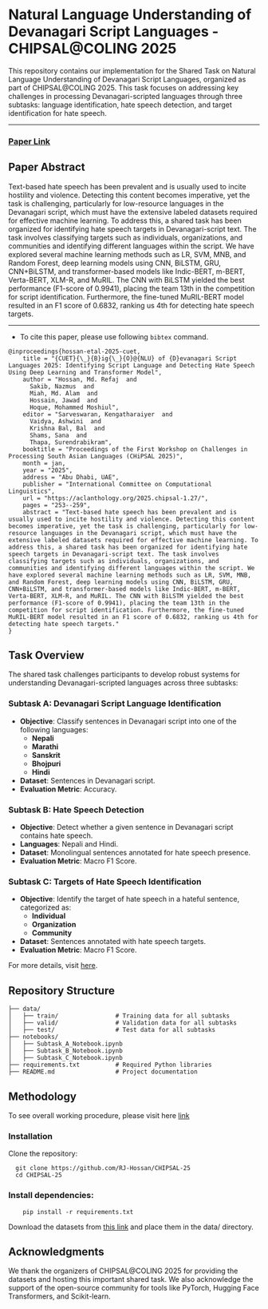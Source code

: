 # Natural Language Understanding of Devanagari Script Languages - CHIPSAL@COLING 2025

This repository contains our implementation for the Shared Task on Natural Language Understanding of Devanagari Script Languages, organized as part of CHIPSAL@COLING 2025. This task focuses on addressing key challenges in processing Devanagari-scripted languages through three subtasks: language identification, hate speech detection, and target identification for hate speech.

---

### [Paper Link](https://aclanthology.org/2025.chipsal-1.27/)

## Paper Abstract

Text-based hate speech has been prevalent and is usually used to incite hostility and violence. Detecting this content becomes imperative, yet the task is challenging, particularly for low-resource languages in the Devanagari script, which must have the extensive labeled datasets required for effective machine learning. To address this, a shared task has been organized for identifying hate speech targets in Devanagari-script text. The task involves classifying targets such as individuals, organizations, and communities and identifying different languages within the script. We have explored several machine learning methods such as LR, SVM, MNB, and Random Forest, deep learning models using CNN, BiLSTM, GRU, CNN+BiLSTM, and transformer-based models like Indic-BERT, m-BERT, Verta-BERT, XLM-R, and MuRIL. The CNN with BiLSTM yielded the best performance (F1-score of 0.9941), placing the team 13th in the competition for script identification. Furthermore, the fine-tuned MuRIL-BERT model resulted in an F1 score of 0.6832, ranking us 4th for detecting hate speech targets.

--- 

- To cite this paper, please use following `bibtex` command.

```
@inproceedings{hossan-etal-2025-cuet,
    title = "{CUET}{\_}{B}ig{\_}{O}@{NLU} of {D}evanagari Script Languages 2025: Identifying Script Language and Detecting Hate Speech Using Deep Learning and Transformer Model",
    author = "Hossan, Md. Refaj  and
      Sakib, Nazmus  and
      Miah, Md. Alam  and
      Hossain, Jawad  and
      Hoque, Mohammed Moshiul",
    editor = "Sarveswaran, Kengatharaiyer  and
      Vaidya, Ashwini  and
      Krishna Bal, Bal  and
      Shams, Sana  and
      Thapa, Surendrabikram",
    booktitle = "Proceedings of the First Workshop on Challenges in Processing South Asian Languages (CHiPSAL 2025)",
    month = jan,
    year = "2025",
    address = "Abu Dhabi, UAE",
    publisher = "International Committee on Computational Linguistics",
    url = "https://aclanthology.org/2025.chipsal-1.27/",
    pages = "253--259",
    abstract = "Text-based hate speech has been prevalent and is usually used to incite hostility and violence. Detecting this content becomes imperative, yet the task is challenging, particularly for low-resource languages in the Devanagari script, which must have the extensive labeled datasets required for effective machine learning. To address this, a shared task has been organized for identifying hate speech targets in Devanagari-script text. The task involves classifying targets such as individuals, organizations, and communities and identifying different languages within the script. We have explored several machine learning methods such as LR, SVM, MNB, and Random Forest, deep learning models using CNN, BiLSTM, GRU, CNN+BiLSTM, and transformer-based models like Indic-BERT, m-BERT, Verta-BERT, XLM-R, and MuRIL. The CNN with BiLSTM yielded the best performance (F1-score of 0.9941), placing the team 13th in the competition for script identification. Furthermore, the fine-tuned MuRIL-BERT model resulted in an F1 score of 0.6832, ranking us 4th for detecting hate speech targets."
}
```


## Task Overview

The shared task challenges participants to develop robust systems for understanding Devanagari-scripted languages across three subtasks:

### Subtask A: Devanagari Script Language Identification
- **Objective**: Classify sentences in Devanagari script into one of the following languages:
  - **Nepali**
  - **Marathi**
  - **Sanskrit**
  - **Bhojpuri**
  - **Hindi**
- **Dataset**: Sentences in Devanagari script.
- **Evaluation Metric**: Accuracy.

### Subtask B: Hate Speech Detection
- **Objective**: Detect whether a given sentence in Devanagari script contains hate speech.
- **Languages**: Nepali and Hindi.
- **Dataset**: Monolingual sentences annotated for hate speech presence.
- **Evaluation Metric**: Macro F1 Score.

### Subtask C: Targets of Hate Speech Identification
- **Objective**: Identify the target of hate speech in a hateful sentence, categorized as:
  - **Individual**
  - **Organization**
  - **Community**
- **Dataset**: Sentences annotated with hate speech targets.
- **Evaluation Metric**: Macro F1 Score.

For more details, visit [here](https://codalab.lisn.upsaclay.fr/competitions/20000).

## Repository Structure

```plaintext
├── data/
│   ├── train/                # Training data for all subtasks
│   ├── valid/                # Validation data for all subtasks
│   ├── test/                 # Test data for all subtasks
├── notebooks/
│   ├── Subtask_A_Notebook.ipynb
│   ├── Subtask_B_Notebook.ipynb
│   ├── Subtask_C_Notebook.ipynb
├── requirements.txt          # Required Python libraries
├── README.md                 # Project documentation
```

## Methodology
To see overall working procedure, please visit here [link](https://aclanthology.org/2025.chipsal-1.27/)

### Installation
Clone the repository:
```
  git clone https://github.com/RJ-Hossan/CHIPSAL-25
  cd CHIPSAL-25
```

### Install dependencies:
```
    pip install -r requirements.txt
```
Download the datasets from [this link](https://codalab.lisn.upsaclay.fr/competitions/20000) and place them in the data/ directory.

## Acknowledgments
We thank the organizers of CHIPSAL@COLING 2025 for providing the datasets and hosting this important shared task. We also acknowledge the support of the open-source community for tools like PyTorch, Hugging Face Transformers, and Scikit-learn.
